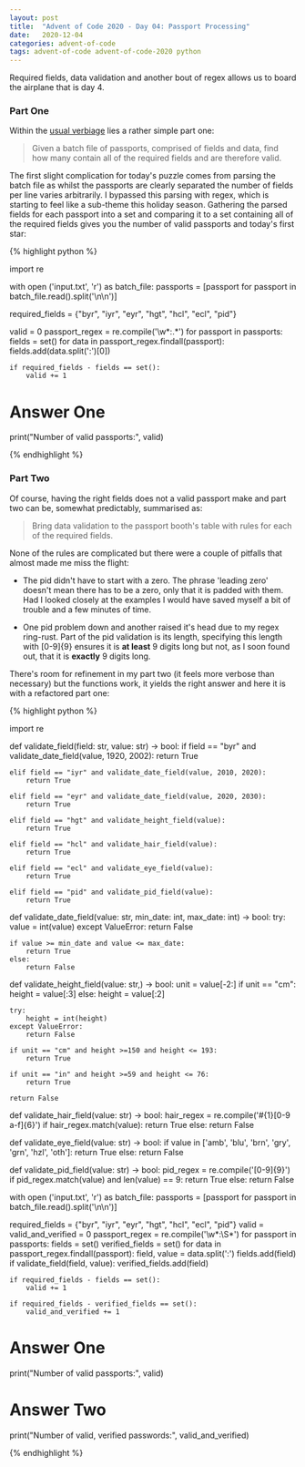 ```yaml
---
layout: post
title:  "Advent of Code 2020 - Day 04: Passport Processing"
date:   2020-12-04 
categories: advent-of-code
tags: advent-of-code advent-of-code-2020 python
---
```


Required fields, data validation and another bout of regex allows us to board
the airplane that is day 4.

### Part One

Within the [usual verbiage](https://adventofcode.com/2020/day/4) lies a rather
simple part one:

> Given a batch file of passports, comprised of fields and data, find how many
contain all of the required fields and are therefore valid.

The first slight complication for today's puzzle comes from parsing the batch
file as whilst the passports are clearly separated the number of fields per
line varies arbitrarily. I bypassed this parsing with regex, which is starting
to feel like a sub-theme this holiday season. Gathering the parsed fields for
each passport into a set and comparing it to a set containing all of the
required fields gives you the number of valid passports and today's first star:

{% highlight python %}

import re


with open ('input.txt', 'r') as batch_file:
    passports = [passport for passport in batch_file.read().split('\n\n')]

required_fields = {"byr", "iyr", "eyr", "hgt", "hcl", "ecl", "pid"}

valid = 0
passport_regex = re.compile('\w*:\.*')
for passport in passports:
    fields = set()
    for data in passport_regex.findall(passport):
        fields.add(data.split(':')[0])

    if required_fields - fields == set():
        valid += 1

# Answer One
print("Number of valid passports:", valid)

{% endhighlight %}

### Part Two

Of course, having the right fields does not a valid passport make and part two
can be, somewhat predictably, summarised as:

> Bring data validation to the passport booth's table with rules for each of
the required fields.

None of the rules are complicated but there were a couple of pitfalls
that almost made me miss the flight:

- The pid didn't have to start with a zero. The phrase 'leading zero' doesn't
mean there has to be a zero, only that it is padded with them. Had I looked
closely at the examples I would have saved myself a bit of trouble and a
few minutes of time.

- One pid problem down and another raised it's head due to my regex ring-rust.
Part of the pid validation is its length, specifying this length with [0-9]{9}
ensures it is **at least** 9 digits long but not, as I soon found out, that
it is **exactly** 9 digits long.

There's room for refinement in my part two (it feels more verbose than
necessary) but the functions work, it yields the right answer and here
it is with a refactored part one:

{% highlight python %}

import re


def validate_field(field: str, value: str) -> bool:
    if field == "byr" and validate_date_field(value, 1920, 2002):
        return True

    elif field == "iyr" and validate_date_field(value, 2010, 2020):
        return True

    elif field == "eyr" and validate_date_field(value, 2020, 2030):
        return True

    elif field == "hgt" and validate_height_field(value):
        return True

    elif field == "hcl" and validate_hair_field(value):
        return True

    elif field == "ecl" and validate_eye_field(value):
        return True

    elif field == "pid" and validate_pid_field(value):
        return True


def validate_date_field(value: str, min_date: int, max_date: int) -> bool:
    try:
        value = int(value)
    except ValueError:
        return False

    if value >= min_date and value <= max_date:
        return True
    else:
        return False


def validate_height_field(value: str,) -> bool:
    unit = value[-2:]
    if unit == "cm":
        height = value[:3]
    else:
        height = value[:2]

    try:
        height = int(height)
    except ValueError:
        return False

    if unit == "cm" and height >=150 and height <= 193:
        return True

    if unit == "in" and height >=59 and height <= 76:
        return True

    return False


def validate_hair_field(value: str) -> bool:
    hair_regex = re.compile('#{1}[0-9 a-f]{6}')
    if hair_regex.match(value):
        return True
    else:
        return False


def validate_eye_field(value: str) -> bool:
    if value in ['amb', 'blu', 'brn', 'gry', 'grn', 'hzl', 'oth']:
        return True
    else:
        return False


def validate_pid_field(value: str) -> bool:
    pid_regex = re.compile('[0-9]{9}')
    if pid_regex.match(value) and len(value) == 9:
        return True
    else:
        return False


with open ('input.txt', 'r') as batch_file:
    passports = [passport for passport in batch_file.read().split('\n\n')]

required_fields = {"byr", "iyr", "eyr", "hgt", "hcl", "ecl", "pid"}
valid = valid_and_verified = 0
passport_regex = re.compile('\w*:\S*')
for passport in passports:
    fields = set()
    verified_fields = set()
    for data in passport_regex.findall(passport):
        field, value = data.split(':')
        fields.add(field)
        if validate_field(field, value):
            verified_fields.add(field)

    if required_fields - fields == set():
        valid += 1

    if required_fields - verified_fields == set():
        valid_and_verified += 1

# Answer One
print("Number of valid passports:", valid)

# Answer Two
print("Number of valid, verified passwords:", valid_and_verified)

{% endhighlight %}
